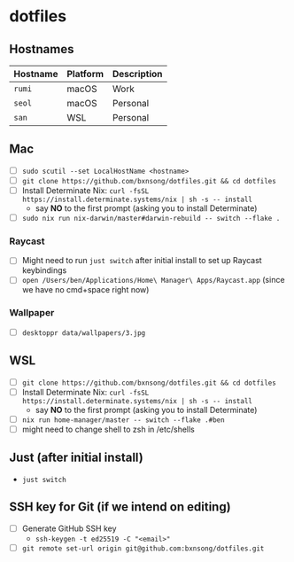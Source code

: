 # dotfiles

## Hostnames

| Hostname | Platform | Description |
|----------|----------|----------|
| `rumi` | macOS | Work |
| `seol` | macOS | Personal |
| `san` | WSL | Personal |

## Mac

- [ ] `sudo scutil --set LocalHostName <hostname>`
- [ ] `git clone https://github.com/bxnsong/dotfiles.git && cd dotfiles`
- [ ] Install Determinate Nix: `curl -fsSL https://install.determinate.systems/nix | sh -s -- install`
  - say **NO** to the first prompt (asking you to install Determinate)
- [ ] `sudo nix run nix-darwin/master#darwin-rebuild -- switch --flake .`

### Raycast

- [ ] Might need to run `just switch` after initial install to set up Raycast keybindings
- [ ] `open /Users/ben/Applications/Home\ Manager\ Apps/Raycast.app` (since we have no cmd+space right now)

### Wallpaper

- [ ] `desktoppr data/wallpapers/3.jpg`

## WSL

- [ ] `git clone https://github.com/bxnsong/dotfiles.git && cd dotfiles`
- [ ] Install Determinate Nix: `curl -fsSL https://install.determinate.systems/nix | sh -s -- install`
  - say **NO** to the first prompt (asking you to install Determinate)
- [ ] `nix run home-manager/master -- switch --flake .#ben`
- [ ] might need to change shell to zsh in /etc/shells

## Just (after initial install)

- `just switch`

## SSH key for Git (if we intend on editing)

- [ ] Generate GitHub SSH key
  - `ssh-keygen -t ed25519 -C "<email>"`
- [ ] `git remote set-url origin git@github.com:bxnsong/dotfiles.git`